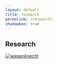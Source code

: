 ```yaml
---
layout: default
title: research
permalink: /research/
shadowbox: true
---
```



## Research

<div class="thumbs">
<a href="{{site.url}}/img/research/placesiveneverbeen-com/addiewagenknecht.jpg" rel="shadowbox[research]" title="Addie Wagenknecht, placesiveneverbeen.com">
<img border=0 src="{{site.url}}/img/research/placesiveneverbeen-com/addiewagenknecht-thumb.jpg" alt="wagenknecht"></a>
</div>
